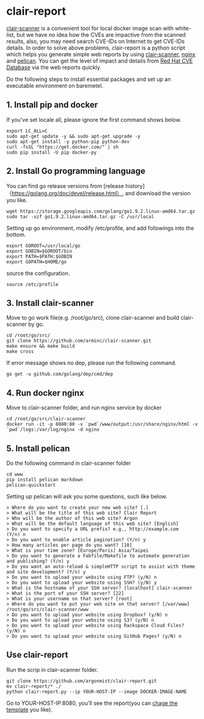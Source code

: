 # clair-report
[clair-scanner](https://github.com/arminc/clair-scanner) is a convenient tool for local docker image scan with white-list, but we have no idea how the CVEs are impactive from the scanned results, also, you may need search CVE-IDs on Internet to get CVE-IDs details.
In order to solve above problems, clair-report is a python script which helps you generate simple web reports by using [clair-scanner](https://github.com/arminc/clair-scanner), [nginx](https://hub.docker.com/r/library/nginx/) and [pelican](http://docs.getpelican.com/en/stable/#). You can get the level of impact and details from [Red Hat CVE Database](https://access.redhat.com/security/security-updates/#/cve) via the web reports quickly.

Do the following steps to install essential packages and set up an executable environment on baremetel.

## 1. Install pip and docker
If you've set locale all, please ignore the first command shows below.
```
export LC_ALL=C
sudo apt-get update -y && sudo apt-get upgrade -y
sudo apt-get install -y python-pip python-dev
curl -fsSL "https://get.docker.com/" | sh
sudo pip install -U pip docker-py
```

## 2. Install Go programming language
You can find go release versions from [release history]（https://golang.org/doc/devel/release.html）, and download the version you like.
```
wget https://storage.googleapis.com/golang/go1.9.2.linux-amd64.tar.gz
sudo tar -xzf go1.9.2.linux-amd64.tar.gz -C /usr/local
```

Setting up go environment, modify /etc/profile, and add followings into the bottom.
```
export GOROOT=/usr/local/go
export GOBIN=$GOROOT/bin
export PATH=$PATH:$GOBIN
export GOPATH=$HOME/go
```
source the configuration.
```
source /etc/profile
```

## 3. Install clair-scanner
Move to go work file(e.g. /root/go/src), clone clair-scanner and build clair-scanner by go.
```
cd /root/go/src/
git clone https://github.com/arminc/clair-scanner.git
make ensure && make build
make cross
```
If error message shows no dep, please run the following command.
```
go get -u github.com/golang/dep/cmd/dep
```

## 4. Run docker nginx
Move to clair-scanner folder, and run nginx service by docker
```
cd /root/go/src/clair-scanner
docker run -it -p 8080:80 -v `pwd`/www/output:/usr/share/nginx/html -v `pwd`/logs:/var/log/nginx -d nginx
```

## 5. Install pelican
Do the following command in clair-scanner folder
```
cd www
pip install pelican markdown
pelican-quickstart
```
Setting up pelican will ask you some questions, such like below.
```
> Where do you want to create your new web site? [.] 
> What will be the title of this web site? Clair Report            
> Who will be the author of this web site? Argon
> What will be the default language of this web site? [English] 
> Do you want to specify a URL prefix? e.g., http://example.com   (Y/n) n
> Do you want to enable article pagination? (Y/n) y
> How many articles per page do you want? [10] 
> What is your time zone? [Europe/Paris] Asia/Taipei
> Do you want to generate a Fabfile/Makefile to automate generation and publishing? (Y/n) y
> Do you want an auto-reload & simpleHTTP script to assist with theme and site development? (Y/n) y
> Do you want to upload your website using FTP? (y/N) n
> Do you want to upload your website using SSH? (y/N) y
> What is the hostname of your SSH server? [localhost] clair-scanner
> What is the port of your SSH server? [22] 
> What is your username on that server? [root] 
> Where do you want to put your web site on that server? [/var/www] /root/go/src/clair-scanner/www
> Do you want to upload your website using Dropbox? (y/N) n
> Do you want to upload your website using S3? (y/N) n
> Do you want to upload your website using Rackspace Cloud Files? (y/N) n
> Do you want to upload your website using GitHub Pages? (y/N) n
```

## Use clair-report
Run the scrip in clair-scanner folder.
```
git clone https://github.com/argonmist/clair-report.git
mv clair-report/* ./
python clair-report.py --ip YOUR-HOST-IP --image DOCKER-IMAGE-NAME
```
Go to YOUR-HOST-IP:8080, you'll see the report(you can [chage the template](http://www.pelicanthemes.com/) you like).
